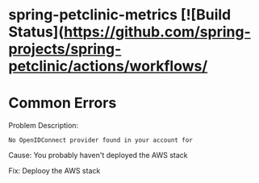 # spring-petclinic-metrics [![Build Status](https://github.com/spring-projects/spring-petclinic/actions/workflows/

# Common Errors

Problem Description:
```
No OpenIDConnect provider found in your account for
```

Cause:
You probably haven't deployed the AWS stack

Fix:
Deplooy the AWS stack


